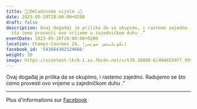 ```yaml
---
title: 🍫🍪Omladinsko sijelo ☕️🍩
date: 2025-05-10T20:00:00+0200
draft: false
description: Ovaj događaj je prilika da se okupimo, i rastemo zajedno. Radujemo se
  što ćemo provesti ovo vrijeme u zajedničkom duhu .”
eventDate: 2025-05-10T20:00:00+0200
location: Champs-Courbes 24, ‏إيكوبلينس‏، ‏سويسرا‏
facebook_id: '543664342124666'
weight: 30
image: https://scontent-lhr8-1.xx.fbcdn.net/v/t39.30808-6/494655977_999846225609310_4487878895912218163_n.jpg?_nc_cat=107&ccb=1-7&_nc_sid=9e60e4&_nc_ohc=kXoAmBG0HxMQ7kNvwEB870t&_nc_oc=AdnW11gzgdqukAhFLhlGXDYP4t5jWL61aUjk70wupfjrEl0tsXAm01Kd2kilJMjgz50&_nc_zt=23&_nc_ht=scontent-lhr8-1.xx&edm=ABTKTjYEAAAA&_nc_gid=QtG5mVOvZUVzaNJEzAuCdw&oh=00_AfTJhm9rolZ5vxkBpwOwJU5-DkblzPc6MMUx0AwWBvbBug&oe=68710018
---
```


Ovaj događaj je prilika da se okupimo, i rastemo zajedno. Radujemo se što ćemo provesti ovo vrijeme u zajedničkom duhu .”

---

Plus d'informations sur [Facebook](https://facebook.com/events/543664342124666)